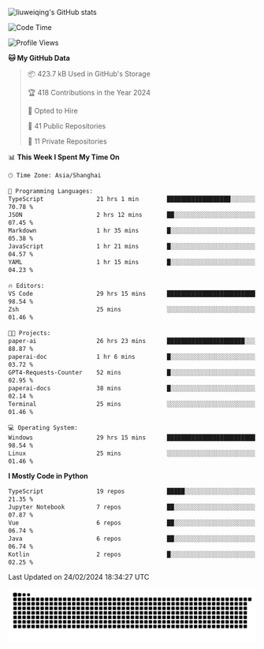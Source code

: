 ![liuweiqing's GitHub stats](https://github-readme-stats.vercel.app/api?username=14790897&show_icons=true&locale=cn&include_all_commits=true&count_private=true)

<!--START_SECTION:waka-->
![Code Time](http://img.shields.io/badge/Code%20Time-798%20hrs%2032%20mins-blue)

![Profile Views](http://img.shields.io/badge/Profile%20Views-2-blue)

**🐱 My GitHub Data** 

> 📦 423.7 kB Used in GitHub's Storage 
 > 
> 🏆 418 Contributions in the Year 2024
 > 
> 💼 Opted to Hire
 > 
> 📜 41 Public Repositories 
 > 
> 🔑 11 Private Repositories 
 > 
📊 **This Week I Spent My Time On** 

```text
🕑︎ Time Zone: Asia/Shanghai

💬 Programming Languages: 
TypeScript               21 hrs 1 min        ██████████████████░░░░░░░   70.78 % 
JSON                     2 hrs 12 mins       ██░░░░░░░░░░░░░░░░░░░░░░░   07.45 % 
Markdown                 1 hr 35 mins        █░░░░░░░░░░░░░░░░░░░░░░░░   05.38 % 
JavaScript               1 hr 21 mins        █░░░░░░░░░░░░░░░░░░░░░░░░   04.57 % 
YAML                     1 hr 15 mins        █░░░░░░░░░░░░░░░░░░░░░░░░   04.23 % 

🔥 Editors: 
VS Code                  29 hrs 15 mins      █████████████████████████   98.54 % 
Zsh                      25 mins             ░░░░░░░░░░░░░░░░░░░░░░░░░   01.46 % 

🐱‍💻 Projects: 
paper-ai                 26 hrs 23 mins      ██████████████████████░░░   88.87 % 
paperai-doc              1 hr 6 mins         █░░░░░░░░░░░░░░░░░░░░░░░░   03.72 % 
GPT4-Requests-Counter    52 mins             █░░░░░░░░░░░░░░░░░░░░░░░░   02.95 % 
paperai-docs             38 mins             █░░░░░░░░░░░░░░░░░░░░░░░░   02.14 % 
Terminal                 25 mins             ░░░░░░░░░░░░░░░░░░░░░░░░░   01.46 % 

💻 Operating System: 
Windows                  29 hrs 15 mins      █████████████████████████   98.54 % 
Linux                    25 mins             ░░░░░░░░░░░░░░░░░░░░░░░░░   01.46 % 
```

**I Mostly Code in Python** 

```text
TypeScript               19 repos            █████░░░░░░░░░░░░░░░░░░░░   21.35 % 
Jupyter Notebook         7 repos             ██░░░░░░░░░░░░░░░░░░░░░░░   07.87 % 
Vue                      6 repos             ██░░░░░░░░░░░░░░░░░░░░░░░   06.74 % 
Java                     6 repos             ██░░░░░░░░░░░░░░░░░░░░░░░   06.74 % 
Kotlin                   2 repos             █░░░░░░░░░░░░░░░░░░░░░░░░   02.25 % 
```




 Last Updated on 24/02/2024 18:34:27 UTC
<!--END_SECTION:waka-->

<picture>
  <source media="(prefers-color-scheme: dark)" srcset="https://raw.githubusercontent.com/14790897/14790897/output/github-contribution-grid-snake-dark.svg" />
  <source media="(prefers-color-scheme: light)" srcset="https://raw.githubusercontent.com/14790897/14790897/output/github-contribution-grid-snake.svg" />
  <img alt="github-snake" src="https://raw.githubusercontent.com/14790897/14790897/output/github-contribution-grid-snake.svg" />
</picture>
